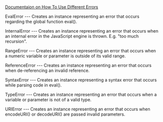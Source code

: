 [Documentaion on How To Use Different Errors](https://narayanatechnicalworld.blogspot.in/2016/05/error-handling-in-typescript.html)

EvalError --- Creates an instance representing an error that occurs regarding the global function eval().

InternalError --- Creates an instance representing an error that occurs when an internal error in the JavaScript engine
is thrown. E.g. "too much recursion".

RangeError --- Creates an instance representing an error that occurs when a numeric variable or parameter is outside of
its valid range.

ReferenceError --- Creates an instance representing an error that occurs when de-referencing an invalid reference.

SyntaxError --- Creates an instance representing a syntax error that occurs while parsing code in eval().

TypeError --- Creates an instance representing an error that occurs when a variable or parameter is not of a valid type.

URIError --- Creates an instance representing an error that occurs when encodeURI() or decodeURI() are passed invalid
parameters.


